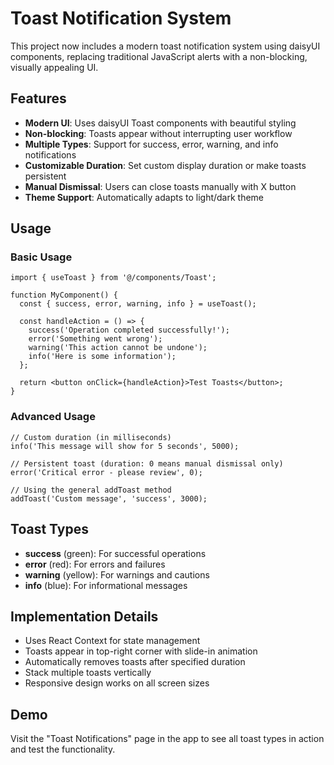 # Toast Notification System

This project now includes a modern toast notification system using daisyUI components, replacing traditional JavaScript alerts with a non-blocking, visually appealing UI.

## Features

- **Modern UI**: Uses daisyUI Toast components with beautiful styling
- **Non-blocking**: Toasts appear without interrupting user workflow
- **Multiple Types**: Support for success, error, warning, and info notifications
- **Customizable Duration**: Set custom display duration or make toasts persistent
- **Manual Dismissal**: Users can close toasts manually with X button
- **Theme Support**: Automatically adapts to light/dark theme

## Usage

### Basic Usage

```tsx
import { useToast } from '@/components/Toast';

function MyComponent() {
  const { success, error, warning, info } = useToast();

  const handleAction = () => {
    success('Operation completed successfully!');
    error('Something went wrong');
    warning('This action cannot be undone');
    info('Here is some information');
  };

  return <button onClick={handleAction}>Test Toasts</button>;
}
```

### Advanced Usage

```tsx
// Custom duration (in milliseconds)
info('This message will show for 5 seconds', 5000);

// Persistent toast (duration: 0 means manual dismissal only)
error('Critical error - please review', 0);

// Using the general addToast method
addToast('Custom message', 'success', 3000);
```

## Toast Types

- **success** (green): For successful operations
- **error** (red): For errors and failures
- **warning** (yellow): For warnings and cautions
- **info** (blue): For informational messages

## Implementation Details

- Uses React Context for state management
- Toasts appear in top-right corner with slide-in animation
- Automatically removes toasts after specified duration
- Stack multiple toasts vertically
- Responsive design works on all screen sizes

## Demo

Visit the "Toast Notifications" page in the app to see all toast types in action and test the functionality.